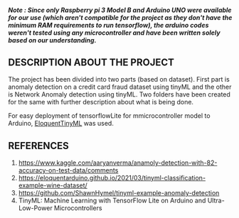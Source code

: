 ##### Note : Since only Raspberry pi 3 Model B and Arduino UNO were available for our use (which aren't compatible for the project as they don't have the minimum RAM requirements to run tensorflow), the arduino codes weren't tested  using any microcontroller and have been written solely based on our understanding.

## DESCRIPTION ABOUT THE PROJECT

The project has been divided into two parts (based on dataset). First part is anomaly detection on a credit card fraud dataset using tinyML and the other is Network Anomaly detection using tinyML. Two folders have been created for the same with further description about what is being done. 

For easy deployment of tensorflowLite for mmicrocontroller model to Arduino, [EloquentTinyML](https://github.com/eloquentarduino/EloquentTinyML) was used. 

## REFERENCES

1. https://www.kaggle.com/aaryanverma/anamoly-detection-with-82-accuracy-on-test-data/comments
2. https://eloquentarduino.github.io/2021/03/tinyml-classification-example-wine-dataset/
3. https://github.com/ShawnHymel/tinyml-example-anomaly-detection
4. TinyML: Machine Learning with TensorFlow Lite on Arduino and Ultra-Low-Power Microcontrollers
